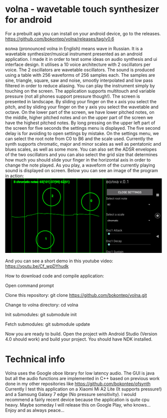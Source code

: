 # volna - wavetable touch synthesizer for android

For a prebuilt apk you can install on your android device, go to the releases.
https://github.com/bokontep/volna/releases/tag/v0.6

волна (pronounced volna in English) means wave in Russian. It is a wavetable synthesizer/musical instrument presented as an android application. I made it in order to test some ideas on audio synthesis and ui interface design.
It utilises a 10 voice architecture with 2 oscillators per voice. The 2 oscillators are wavetable oscillators. The sound is produced using a table with 256 waveforms of 256 samples each.
The samples are sine, triangle, square, saw and noise, smootly interpolated and low pass filtered in order to reduce aliasing.
You can play the instrument simply by touching on the screen. The application supports multitouch and variable pressure (not all phones support pressure though!). The screen is presented
in landscape. By sliding your finger on the x axis you select the pitch, and by sliding your finger on the y axis you select the wavetable and octave. On the lower part of the screen,
we have lower pitched notes, on the middle, higher pitched notes and on the upper part of the screen we have the highest pitched notes. By long pressing on the upper left part of the screen for five
seconds the settings menu is displayed. The five second delay is for avoiding to open settings by mistake. On the settings menu, we can select the root note from C0 to B6 and the scale used.
Currently the synth supports chromatic, major and minor scales as well as pentatonic and blues scales, as well as some more. You can also set the ADSR envelopes of the two oscillators and you can also select
the grid size that determines how much you should slide your finger in the horizontal axis in order to change the note played.
As you play, a waveform of the currently playing sound is displayed on screen.
Below you can see an image of the program in action:
![Image of volna program in action](./images/volna01.png?raw=true)

And you can see a short demo in this youtube video:
https://youtu.be/Cf_wpDYhudk

How to download code and compile application:

Open command prompt

Clone this repository: git clone https://github.com/bokontep/volna.git

Change to volna directory: cd volna

Init submodules: git submodule init

Fetch submodules: git submodule update

Now you are ready to build. Open the project with Android Studio (Version 4.0 should work) and build your project. You should have NDK installed.

# Technical info
Volna uses the Google oboe library for low latency audio. The GUI is java but all the audio functions are implemented in C++ based on previous work done in my other repositories like
https://github.com/bokontep/ofsynth
Currently I test this application on a Xiaomi Mi A2 Lite (It supports pressure!) and a Samsung Galaxy 7 edge (No pressure sensitivity). I would recommend a fairly recent device because the application is quite cpu heavy.
Maybe someday I will release this on Google Play, who knows...
Enjoy and as always peace...
